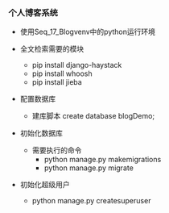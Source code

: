 ### 个人博客系统
* 使用Seq_17_Blogvenv中的python运行环境
* 全文检索需要的模块
    * pip install django-haystack
    * pip install whoosh
    * pip install jieba
    
* 配置数据库
    * 建库脚本
    create database blogDemo;
 
* 初始化数据库
    * 需要执行的命令
        * python manage.py makemigrations
        * python manage.py migrate

* 初始化超级用户
    * python manage.py createsuperuser
    
